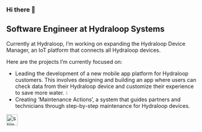 ### Hi there 👋

## Software Engineer at Hydraloop Systems

Currently at Hydraloop, I’m working on expanding the Hydraloop Device Manager, an IoT platform that connects all Hydraloop devices.

Here are the projects I’m currently focused on:

- Leading the development of a new mobile app platform for Hydraloop customers. This involves designing and building an app where users can check data from their Hydraloop device and customize their experience to save more water. 💧
- Creating ‘Maintenance Actions’, a system that guides partners and technicians through step-by-step maintenance for Hydraloop devices.




<p align="left">

<a href="https://www.linkedin.com/in/stijn-timmerman058" target="blank"><img align="center" src="https://github.com/kmhmubin/kmhmubin/blob/master/assets/linkedin.svg" alt="stijn" height="30" width="30" /></a>


